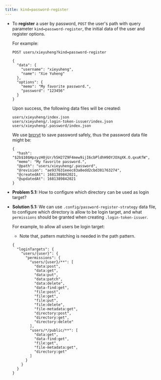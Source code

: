 ```yaml
---
title: kind=password-register
---
```


- To **register** a user by password,
  `POST` the user's path
  with query parameter `kind=password-register`,
  the initial data of the user
  and register options.

  For example:

  ```
  POST users/xieyuheng?kind=password-register

  {
    "data": {
      "username": "xieyuheng",
      "name": "Xie Yuheng"
    },
    "options": {
      "memo": "My favorite password.",
      "password": "123456"
    }
  }
  ```

  Upon success, the following data files will be created:

  ```
  users/xieyuheng/index.json
  users/xieyuheng/.login-token-issuer/index.json
  users/xieyuheng/.password/index.json
  ```

  We use [brcryt](https://en.wikipedia.org/wiki/Bcrypt) to save password safely,
  thus the password data file might be:

  ```
  {
    "hash": "$2b$10$HpzyzH0jUr/h5H27Z9F4mew9ijI6cbPldhH9OYJOXqXK.O.qxuKfW",
    "memo": "My favorite password.",
    "@path": "users/xieyuheng/.password",
    "@revision": "ae937631eeec83a8edd2cbd381763274",
    "@createdAt": 1681389842021,
    "@updatedAt": 1681389842021
  }
  ```

- **Problem 5.1:** How to configure which directory can be used as login target?

- **Solution 5.1:** We can use `.config/password-register-strategy` data file,
  to configure which directory is allow to be login target,
  and what `permissions` should be granted when creating `.login-token-issuer`.

  For example, to allow all users be login target:

  - Note that, pattern matching is needed in the path pattern.

  ```
  {
    "loginTargets": {
      "users/{user}": {
        "permissions": {
          "users/{user}/**": [
            "data:post",
            "data:get",
            "data:put",
            "data:patch",
            "data:delete",
            "data-find:get",
            "file:post",
            "file:get",
            "file:put",
            "file:delete",
            "file-metadata:get",
            "directory:post",
            "directory:get",
            "directory:delete"
          ],
          "users/*/public/**": [
            "data:get",
            "data-find:get",
            "file:get",
            "file-metadata:get",
            "directory:get"
          ]
        }
      }
    }
  }
  ```
